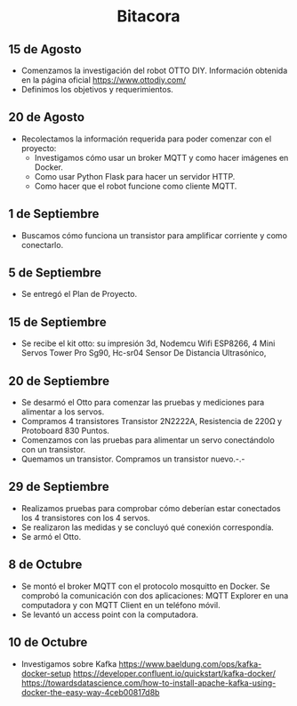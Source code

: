 <div align="center">
  <h1 align="center">Bitacora</h1>
</div>

## 15 de Agosto
* Comenzamos la investigación del robot OTTO DIY. Información obtenida en la página oficial https://www.ottodiy.com/ 
* Definimos los objetivos y requerimientos.

## 20 de Agosto 
* Recolectamos la información requerida para poder comenzar con el proyecto:
  - Investigamos cómo usar un broker MQTT y como hacer imágenes en Docker.
  - Como usar Python Flask para hacer un servidor HTTP.
  - Como hacer que el robot funcione como cliente MQTT.

## 1 de Septiembre
* Buscamos cómo funciona un transistor para amplificar corriente y como conectarlo.

## 5 de Septiembre
* Se entregó el Plan de Proyecto.

## 15 de Septiembre
* Se recibe el kit otto: su impresión 3d, Nodemcu Wifi ESP8266, 4 Mini Servos Tower Pro Sg90, Hc-sr04 Sensor De Distancia Ultrasónico, 

## 20 de Septiembre
* Se desarmó el Otto para comenzar las pruebas y mediciones para alimentar a los servos.
* Compramos 4 transistores Transistor 2N2222A, Resistencia de 220Ω y Protoboard 830 Puntos.
* Comenzamos con las pruebas para alimentar un servo conectándolo con un transistor.
* Quemamos un transistor. Compramos un transistor nuevo.-.-

## 29 de Septiembre
* Realizamos pruebas para comprobar cómo deberían estar conectados los 4 transistores con los 4 servos.
* Se realizaron las medidas y se concluyó qué conexión correspondía.
* Se armó el Otto.

## 8 de Octubre
* Se montó el broker MQTT con el protocolo mosquitto en Docker. Se comprobó la comunicación con dos aplicaciones: MQTT Explorer en una computadora y con MQTT Client en un teléfono móvil.
* Se levantó un access point con la computadora.

## 10 de Octubre
* Investigamos sobre Kafka 
https://www.baeldung.com/ops/kafka-docker-setup
https://developer.confluent.io/quickstart/kafka-docker/
https://towardsdatascience.com/how-to-install-apache-kafka-using-docker-the-easy-way-4ceb00817d8b 
